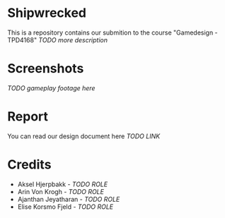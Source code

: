 # Shipwrecked 

This is a repository contains our submition to the course "Gamedesign - TPD4168" 
*TODO more description*

# Screenshots

*TODO gameplay footage here*

# Report

You can read our design document here *TODO LINK*


# Credits 

- Aksel Hjerpbakk - *TODO ROLE*
- Arin Von Krogh - *TODO ROLE*
- Ajanthan Jeyatharan - *TODO ROLE*
- Elise Korsmo Fjeld - *TODO ROLE*

